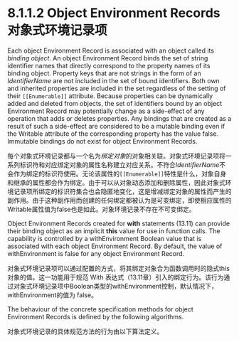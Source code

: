 # 8.1.1.2 Object Environment Records 对象式环境记录项

Each object Environment Record is associated with an object called its *binding object*. An object Environment Record binds the set of string identifier names that directly correspond to the property names of its binding object. Property keys that are not strings in the form of an *IdentifierName* are not included in the set of bound identifiers. Both own and inherited properties are included in the set regardless of the setting of their `[[Enumerable]]` attribute. Because properties can be dynamically added and deleted from objects, the set of identifiers bound by an object Environment Record may potentially change as a side-effect of any operation that adds or deletes properties. Any bindings that are created as a result of such a side-effect are considered to be a mutable binding even if the Writable attribute of the corresponding property has the value false. Immutable bindings do not exist for object Environment Records.

每个对象式环境记录都与一个名为*绑定对象*的对象相关联。对象式环境记录项将一系列标识符和对应绑定对象的属性名称建立对应关系。不符合*IdentifierName*不会作为绑定的标识符使用。无论该属性的`[[Enumerable]]`特性是什么，对象自身和继承的属性都会作为绑定。由于可以从对象动态添加和删除属性，因此对象式环境记录项所绑定的标识符集合也会隐匿地变化，这是增减绑定对象的属性而产生的副作用。由于这种副作用而创建的任何绑定都被认为是可变绑定，即使相应属性的Writable属性值为false也是如此。对象环境记录不存在不可变绑定。

Object Environment Records created for **with** statements (13.11) can provide their binding object as an implicit **this** value for use in function calls. The capability is controlled by a withEnvironment Boolean value that is associated with each object Environment Record. By default, the value of withEnvironment is false for any object Environment Record.

对象式环境记录项可以通过配置的方式，将其绑定对象合为函数调用时的隐式this 对象的值。这一功能用于规范 With 表达式（13.11章）引入的绑定行为。该行为通过对象式环境记录项中Boolean类型的withEnvironment控制，默认情况下，withEnvironment的值为 false。

The behaviour of the concrete specification methods for object Environment Records is defined by the following algorithms.

对象式环境记录的具体规范方法的行为由以下算法定义。